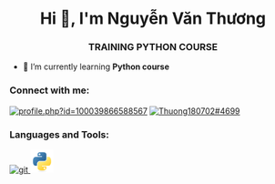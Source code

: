 <h1 align="center">Hi 👋, I'm Nguyễn Văn Thương</h1>
<h3 align="center">TRAINING PYTHON COURSE</h3>

- 🌱 I’m currently learning **Python course**

<h3 align="left">Connect with me:</h3>
<p align="left">
<a href="https://fb.com/profile.php?id=100039866588567" target="blank"><img align="center" src="https://raw.githubusercontent.com/rahuldkjain/github-profile-readme-generator/master/src/images/icons/Social/facebook.svg" alt="profile.php?id=100039866588567" height="30" width="40" /></a>
<a href="https://discord.gg/Thuong180702#4699" target="blank"><img align="center" src="https://raw.githubusercontent.com/rahuldkjain/github-profile-readme-generator/master/src/images/icons/Social/discord.svg" alt="Thuong180702#4699" height="30" width="40" /></a>
</p>

<h3 align="left">Languages and Tools:</h3>
<p align="left"> <a href="https://git-scm.com/" target="_blank" rel="noreferrer"> <img src="https://www.vectorlogo.zone/logos/git-scm/git-scm-icon.svg" alt="git" width="40" height="40"/> </a> <a href="https://www.python.org" target="_blank" rel="noreferrer"> <img src="https://raw.githubusercontent.com/devicons/devicon/master/icons/python/python-original.svg" alt="python" width="40" height="40"/> </a> </p>
